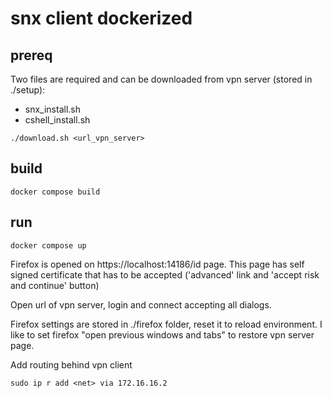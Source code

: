 # snx client dockerized

## prereq

Two files are required and can be downloaded from vpn server (stored in ./setup):

- snx_install.sh
- cshell_install.sh

```
./download.sh <url_vpn_server>
```

## build

```
docker compose build
```

## run

```
docker compose up
```

Firefox is opened on https://localhost:14186/id page. This page has self signed certificate that has to be accepted ('advanced' link and 'accept risk and continue' button)

Open url of vpn server, login and connect accepting all dialogs.

Firefox settings are stored in ./firefox folder, reset it to reload environment. I like to set firefox "open previous windows and tabs" to restore vpn server page.


Add routing behind vpn client
```
sudo ip r add <net> via 172.16.16.2
```